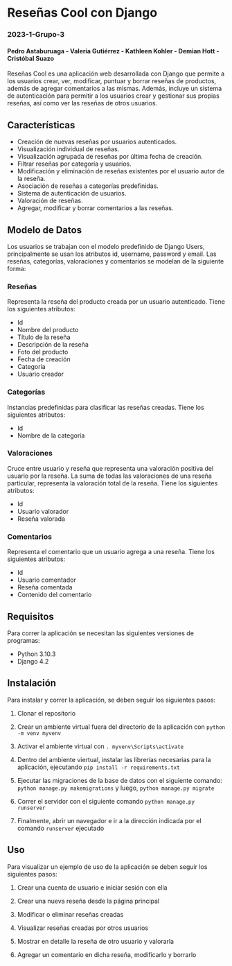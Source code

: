 # Reseñas Cool con Django
### 2023-1-Grupo-3
#### Pedro Astaburuaga - Valeria Gutiérrez - Kathleen Kohler - Demian Hott - Cristóbal Suazo

Reseñas Cool es una aplicación web desarrollada con Django que permite a los usuarios crear, ver, modificar, puntuar y borrar reseñas de productos, además de agregar comentarios a las mismas. Además, incluye un sistema de autenticación para permitir a los usuarios crear y gestionar sus propias reseñas, así como ver las reseñas de otros usuarios.

## Características

* Creación de nuevas reseñas por usuarios autenticados.
* Visualización individual de reseñas.
* Visualización agrupada de reseñas por última fecha de creación.
* Filtrar reseñas por categoría y usuarios.
* Modificación y eliminación de reseñas existentes por el usuario autor de la reseña.
* Asociación de reseñas a categorías predefinidas.
* Sistema de autenticación de usuarios.
* Valoración de reseñas.
* Agregar, modificar y borrar comentarios a las reseñas.

## Modelo de Datos

Los usuarios se trabajan con el modelo predefinido de Django Users, principalmente se usan los atributos id, username, password y email. Las reseñas, categorías, valoraciones y comentarios se modelan de la siguiente forma:

### Reseñas

Representa la reseña del producto creada por un usuario autenticado. Tiene los siguientes atributos: 

* Id
* Nombre del producto
* Título de la reseña
* Descripción de la reseña
* Foto del producto
* Fecha de creación
* Categoría
* Usuario creador

### Categorías

Instancias predefinidas para clasificar las reseñas creadas. Tiene los siguientes atributos:

* Id
* Nombre de la categoría

### Valoraciones

Cruce entre usuario y reseña que representa una valoración positiva del usuario por la reseña. La suma de todas
las valoraciones de una reseña particular, representa la valoración total de la reseña. Tiene los siguientes
atributos:

* Id
* Usuario valorador
* Reseña valorada

### Comentarios

Representa el comentario que un usuario agrega a una reseña. Tiene los siguientes atributos:

* Id
* Usuario comentador
* Reseña comentada
* Contenido del comentario

## Requisitos

Para correr la aplicación se necesitan las siguientes versiones de programas:

* Python 3.10.3
* Django 4.2

## Instalación

Para instalar y correr la aplicación, se deben seguir los siguientes pasos:

1. Clonar el repositorio

2. Crear un ambiente virtual fuera del directorio de la aplicación con `python -m venv myvenv`

3. Activar el ambiente virtual con `. myvenv\Scripts\activate`

4. Dentro del ambiente viertual, instalar las librerías necesarias para la aplicación, ejecutando `pip install -r requirements.txt`

5. Ejecutar las migraciones de la base de datos con el siguiente comando: `python manage.py makemigrations` y luego, `python manage.py migrate`

6. Correr el servidor con el siguiente comando `python manage.py runserver`

7. Finalmente, abrir un navegador e ir a la dirección indicada por el comando `runserver` ejecutado

## Uso

Para visualizar un ejemplo de uso de la aplicación se deben seguir los siguientes pasos:

1. Crear una cuenta de usuario e iniciar sesión con ella

2. Crear una nueva reseña desde la página principal

3. Modificar o eliminar reseñas creadas

4. Visualizar reseñas creadas por otros usuarios

5. Mostrar en detalle la reseña de otro usuario y valorarla

6. Agregar un comentario en dicha reseña, modificarlo y borrarlo




